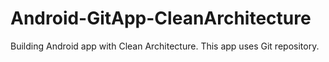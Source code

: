 # Android-GitApp-CleanArchitecture
Building Android app with Clean Architecture. This app uses Git repository.
